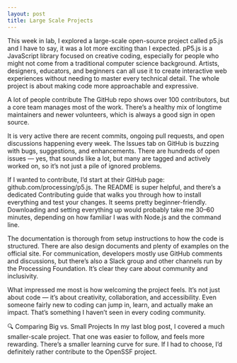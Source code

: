 ```yaml
---
layout: post
title: Large Scale Projects
---
```

This week in lab, I explored a large-scale open-source project called p5.js and I have to say, it was a lot more exciting than I expected. pP5.js is a JavaScript library focused on creative coding, especially for people who might not come from a traditional computer science background. Artists, designers, educators, and beginners can all use it to create interactive web experiences without needing to master every technical detail. The whole project is about making code more approachable and expressive.

A lot of people contribute The GitHub repo shows over 100 contributors, but a core team manages most of the work. There’s a healthy mix of longtime maintainers and newer volunteers, which is always a good sign in open source.

It is very active there are recent commits, ongoing pull requests, and open discussions happening every week. The Issues tab on GitHub is buzzing with bugs, suggestions, and enhancements. There are hundreds of open issues — yes, that sounds like a lot, but many are tagged and actively worked on, so it’s not just a pile of ignored problems.


If I wanted to contribute, I’d start at their GitHub page: github.com/processing/p5.js. The README is super helpful, and there’s a dedicated Contributing guide that walks you through how to install everything and test your changes. It seems pretty beginner-friendly. Downloading and setting everything up would probably take me 30–60 minutes, depending on how familiar I was with Node.js and the command line.

The documentation is thorough from setup instructions to how the code is structured. There are also design documents and plenty of examples on the official site. For communication, developers mostly use GitHub comments and discussions, but there’s also a Slack group and other channels run by the Processing Foundation. It’s clear they care about community and inclusivity.

What impressed me most is how welcoming the project feels. It’s not just about code — it’s about creativity, collaboration, and accessibility. Even someone fairly new to coding can jump in, learn, and actually make an impact. That’s something I haven’t seen in every coding community.

🔍 Comparing Big vs. Small Projects
In my last blog post, I covered a much smaller-scale project. That one was easier to follow, and feels more rewarding. There’s a smaller learning curve for sure. If I had to choose, I’d definitely rather contribute to the OpenSSF project.

